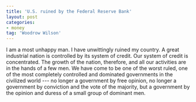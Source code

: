 ```yaml
---
title: 'U.S. ruined by the Federal Reserve Bank'
layout: post
categories:
- money
tag: 'Woodrow Wilson'
---
```


I am a most unhappy man. I have unwittingly ruined my country. A great industrial nation is controlled by its system of credit. Our system of credit is concentrated. The growth of the nation, therefore, and all our activities are in the hands of a few men. We have come to be one of the worst ruled, one of the most completely controlled and dominated governments in the civilized world --- no longer a government by free opinion, no longer a government by conviction and the vote of the majority, but a government by the opinion and duress of a small group of dominant men.
